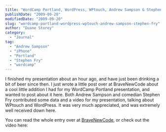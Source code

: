 ```yaml
---
title: "WordCamp Portland, WordPress, WPtouch, Andrew Sampson & Stephen Fry"
publishDate: "2009-09-20"
modifiedDate: "2009-09-20"
slug: "wordcamp-portland-wordpress-wptouch-andrew-sampson-stephen-fry"
author: "Duane Storey"
category:
  - "Journal"
tag:
  - "Andrew Sampson"
  - "iPhone"
  - "Portland"
  - "Stephen Fry"
  - "wordcamp"
---
```


I finished my presentation about an hour ago, and have just been drinking a bit of beer since then. I just wrote a little post over at BraveNewCode about a cool little addition I had for my WordCamp Portland presentation, and wanted to post about it here. Both Andrew Sampson and comedian Stephen Fry contributed some data and a video for my presentation, talking about WPtouch and WordPress. It was very much appreciated, and was extremely well received down here.

You can read the whole entry over at [BraveNewCode](http://www.bravenewcode.com/2009/09/19/stephen-fry-talks-about-wptouch-and-wordpress/), or check out the video here: